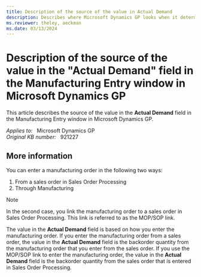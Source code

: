 ```yaml
---
title: Description of the source of the value in Actual Demand
description: Describes where Microsoft Dynamics GP looks when it determines the value of the Actual Demand field in the Manufacturing Entry window in Microsoft Dynamics GP.
ms.reviewer: theley, aeckman
ms.date: 03/13/2024
---
```

# Description of the source of the value in the "Actual Demand" field in the Manufacturing Entry window in Microsoft Dynamics GP

This article describes the source of the value in the **Actual Demand** field in the Manufacturing Entry window in Microsoft Dynamics GP.

_Applies to:_ &nbsp; Microsoft Dynamics GP  
_Original KB number:_ &nbsp; 921227

## More information

You can enter a manufacturing order in the following two ways:

1. From a sales order in Sales Order Processing
2. Through Manufacturing

> [!NOTE]
> In the second case, you link the manufacturing order to a sales order in Sales Order Processing. This link is referred to as the MOP/SOP link.

The value in the **Actual Demand** field is based on how you enter the manufacturing order. If you enter the manufacturing order from a sales order, the value in the **Actual Demand** field is the backorder quantity from the manufacturing order that you enter from the sales order. If you use the MOP/SOP link to enter the manufacturing order, the value in the **Actual Demand** field is the backorder quantity from the sales order that is entered in Sales Order Processing.
